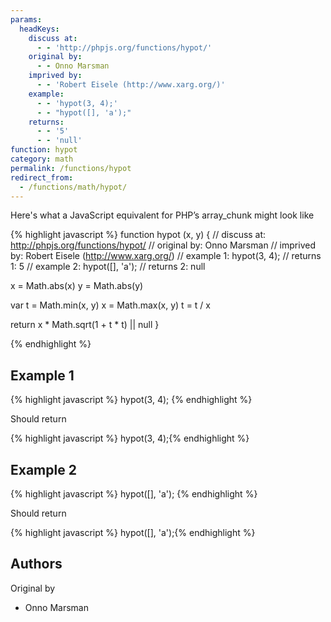 ```yaml
---
params:
  headKeys:
    discuss at:
      - - 'http://phpjs.org/functions/hypot/'
    original by:
      - - Onno Marsman
    imprived by:
      - - 'Robert Eisele (http://www.xarg.org/)'
    example:
      - - 'hypot(3, 4);'
      - - "hypot([], 'a');"
    returns:
      - - '5'
      - - 'null'
function: hypot
category: math
permalink: /functions/hypot
redirect_from:
  - /functions/math/hypot/
---
```


<!-- WARNING! This file is auto generated by `npm run web:inject`, do not edit by hand -->

Here's what a JavaScript equivalent for PHP’s array_chunk might look like

{% highlight javascript %}
function hypot (x, y) {
  //  discuss at: http://phpjs.org/functions/hypot/
  // original by: Onno Marsman
  // imprived by: Robert Eisele (http://www.xarg.org/)
  //   example 1: hypot(3, 4);
  //   returns 1: 5
  //   example 2: hypot([], 'a');
  //   returns 2: null

  x = Math.abs(x)
  y = Math.abs(y)

  var t = Math.min(x, y)
  x = Math.max(x, y)
  t = t / x

  return x * Math.sqrt(1 + t * t) || null
}

{% endhighlight %}

## Example 1

{% highlight javascript %}
hypot(3, 4);
{% endhighlight %}

Should return

{% highlight javascript %}
hypot(3, 4);{% endhighlight %}

## Example 2

{% highlight javascript %}
hypot([], 'a');
{% endhighlight %}

Should return

{% highlight javascript %}
hypot([], 'a');{% endhighlight %}


## Authors


Original by

- Onno Marsman

